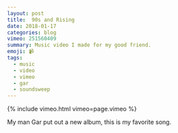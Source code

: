 ```yaml
---
layout: post
title:  90s and Rising
date: 2018-01-17
categories: blog
vimeo: 251560409
summary: Music video I made for my good friend.
emoji: 📹
tags:
  - music
  - video
  - vimeo
  - gar
  - soundsweep
---
```


{% include vimeo.html vimeo=page.vimeo %}

My man Gar put out a new album, this is my favorite song.
